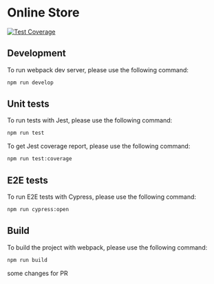 # Online Store

[![Test Coverage](https://api.codeclimate.com/v1/badges/d0ad4ccff6b913e3e5f4/test_coverage)](https://codeclimate.com/github/dosandk/online-store-finished/test_coverage)

## Development

To run webpack dev server, please use the following command:

```bash
npm run develop
```

## Unit tests

To run tests with Jest, please use the following command:

```bash
npm run test
```

To get Jest coverage report, please use the following command:

```bash
npm run test:coverage
```

## E2E tests

To run E2E tests with Cypress, please use the following command:

```bash
npm run cypress:open
```

## Build

To build the project with webpack, please use the following command:

```bash
npm run build
```

some changes for PR
